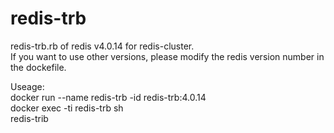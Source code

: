 # redis-trb
redis-trb.rb of redis v4.0.14 for redis-cluster.  
If you want to use other versions, please modify the redis version number in the dockefile.

Useage:  
docker run --name redis-trb -id redis-trb:4.0.14    
docker exec -ti redis-trb sh  
redis-trib <command> <options> <arguments>
